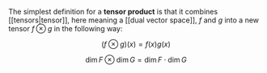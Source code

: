 The simplest definition for a **tensor product** is that it combines [[tensors|tensor]], here meaning a [[dual vector space]], $f$ and $g$ into a new tensor $f \otimes g$ in the following way:

$$
(f \otimes g)(x) = f(x)g(x)
$$

$$
\dim F \otimes \dim G = \dim F \cdot \dim G
$$